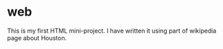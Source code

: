 # web
This is my first HTML mini-project. I have written it using part of wikipedia page about Houston. 
